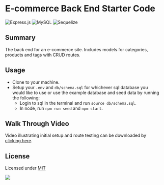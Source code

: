 # E-commerce Back End Starter Code

![Express.js](https://img.shields.io/badge/express.js-%23404d59.svg?style=flat&logo=express&logoColor=%2361DAFB)
![MySQL](https://img.shields.io/badge/mysql-%2300f.svg?style=flat&logo=mysql&logoColor=white)
![Sequelize](https://img.shields.io/badge/Sequelize-52B0E7?style=flat&logo=Sequelize&logoColor=white)

## Summary
The back end for an e-commerce site. Includes models for categories, products and tags with CRUD routes.

## Usage
- Clone to your machine.
- Setup your `.env` and `db/schema.sql` for whichever sql database you would like to use or use the example database and seed data by running the following:
  - Login to sql in the terminal and run `source db/schema.sql`.
  - In node, run `npm run seed` and `npm start`.

## Walk Through Video
Video illustrating initial setup and route testing can be downloaded by [clicking here]().

## License
  Licensed under [MIT](https://choosealicense.com/licenses/mit) 
  
  ![](https://img.shields.io/badge/license-MIT-blue)